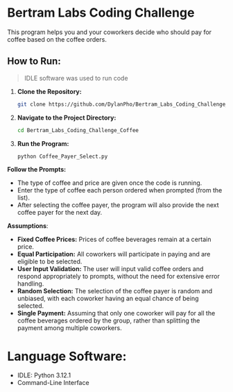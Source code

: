 # Bertram Labs Coding Challenge

This program helps you and your coworkers decide who should pay for coffee based on the coffee orders.

## How to Run:
   > IDLE software was used to run code
1. **Clone the Repository:**
   ```bash
   git clone https://github.com/DylanPho/Bertram_Labs_Coding_Challenge_Coffee.git

2. **Navigate to the Project Directory:**
   ```bash
   cd Bertram_Labs_Coding_Challenge_Coffee
   
3. **Run the Program:**
   ```bash
   python Coffee_Payer_Select.py
   
**Follow the Prompts:**
  - The type of coffee and price are given once the code is running.
  - Enter the type of coffee each person ordered when prompted (from the list).
  - After selecting the coffee payer, the program will also provide the next coffee payer for the next day.

**Assumptions**:
  - **Fixed Coffee Prices:** Prices of coffee beverages remain at a certain price.
  - **Equal Participation:** All coworkers will participate in paying and are eligible to be selected.
  - **User Input Validation:** The user will input valid coffee orders and respond appropriately to prompts, without the need for extensive error handling.
  - **Random Selection:** The selection of the coffee payer is random and unbiased, with each coworker having an equal chance of being selected.
  - **Single Payment:** Assuming that only one coworker will pay for all the coffee beverages ordered by the group, rather than splitting the payment among multiple coworkers.

# Language Software:
  - IDLE: Python 3.12.1
  - Command-Line Interface
